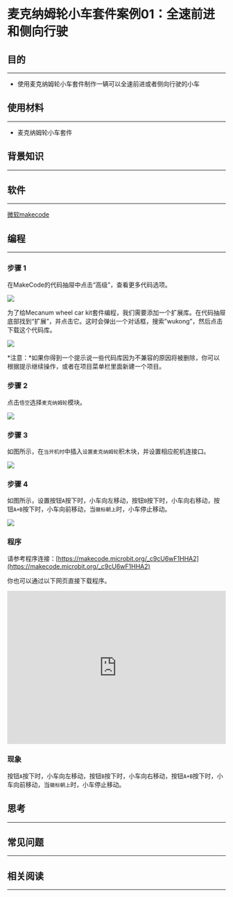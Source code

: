 # 麦克纳姆轮小车套件案例01：全速前进和侧向行驶

## 目的
---

- 使用麦克纳姆轮小车套件制作一辆可以全速前进或者侧向行驶的小车

## 使用材料
---

- 麦克纳姆轮小车套件

## 背景知识
---

## 软件
---

[微软makecode](https://makecode.microbit.org/#)

## 编程
---

### 步骤 1
 在MakeCode的代码抽屉中点击“高级”，查看更多代码选项。

![](https://raw.githubusercontent.com/elecfreaks/learn-cn/master/microbitKit/Mecanum_wheel_car_kit/images/Mecanum%20wheel%20car%20kit_case_01_01.png)

为了给Mecanum wheel car kit套件编程，我们需要添加一个扩展库。在代码抽屉底部找到“扩展”，并点击它。这时会弹出一个对话框，搜索”wukong”，然后点击下载这个代码库。

![](https://raw.githubusercontent.com/elecfreaks/learn-cn/master/microbitKit/Mecanum_wheel_car_kit/images/Mecanum%20wheel%20car%20kit_case_01_02.png)

*注意：*如果你得到一个提示说一些代码库因为不兼容的原因将被删除，你可以根据提示继续操作，或者在项目菜单栏里面新建一个项目。

### 步骤 2

点击`悟空`选择`麦克纳姆轮`模块。



![](https://raw.githubusercontent.com/elecfreaks/learn-cn/master/microbitKit/Mecanum_wheel_car_kit/images/Mecanum%20wheel%20car%20kit_case_01_03.png)


### 步骤 3

如图所示，在`当开机时`中插入`设置麦克纳姆轮`积木块，并设置相应舵机连接口。



![](https://raw.githubusercontent.com/elecfreaks/learn-cn/master/microbitKit/Mecanum_wheel_car_kit/images/Mecanum%20wheel%20car%20kit_case_01_04.png)


### 步骤 4

如图所示，设置按钮`A`按下时，小车向左移动，按钮`B`按下时，小车向右移动，按钮`A+B`按下时，小车向前移动，当`徽标朝上`时，小车停止移动。



![](https://raw.githubusercontent.com/elecfreaks/learn-cn/master/microbitKit/Mecanum_wheel_car_kit/images/Mecanum%20wheel%20car%20kit_case_01_05.png)


### 程序

请参考程序连接：[https://makecode.microbit.org/_c9cU6wF1HHA2](https://makecode.microbit.org/_c9cU6wF1HHA2)

你也可以通过以下网页直接下载程序。

<div style="position:relative;height:0;padding-bottom:70%;overflow:hidden;"><iframe style="position:absolute;top:0;left:0;width:100%;height:100%;" src="https://makecode.microbit.org/#pub:_c9cU6wF1HHA2]" frameborder="0" sandbox="allow-popups allow-forms allow-scripts allow-same-origin"></iframe></div>  

### 现象

按钮`A`按下时，小车向左移动，按钮`B`按下时，小车向右移动，按钮`A+B`按下时，小车向前移动，当`徽标朝上`时，小车停止移动。

## 思考
---

## 常见问题
---
## 相关阅读  
---

